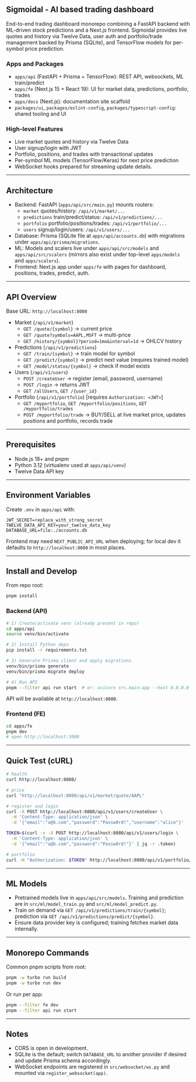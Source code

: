 ## Sigmoidal - AI based trading dashboard

End-to-end trading dashboard monorepo combining a FastAPI backend with ML-driven stock predictions and a Next.js frontend. Sigmoidal provides live quotes and history via Twelve Data, user auth and portfolio/trade management backed by Prisma (SQLite), and TensorFlow models for per-symbol price prediction.

### Apps and Packages
- `apps/api` (FastAPI + Prisma + TensorFlow): REST API, websockets, ML train/predict
- `apps/fe` (Next.js 15 + React 19): UI for market data, predictions, portfolio, trades
- `apps/docs` (Next.js): documentation site scaffold
- `packages/ui`, `packages/eslint-config`, `packages/typescript-config`: shared tooling and UI

### High-level Features
- Live market quotes and history via Twelve Data
- User signup/login with JWT
- Portfolio, positions, and trades with transactional updates
- Per-symbol ML models (TensorFlow/Keras) for next price prediction
- WebSocket hooks prepared for streaming update details.

---

## Architecture

- Backend: FastAPI (`apps/api/src/main.py`) mounts routers:
  - `market` quotes/history: `/api/v1/market/...`
  - `predictions` train/predict/status: `/api/v1/predictions/...`
  - `portfolio` portfolio/positions/trades: `/api/v1/portfolio/...`
  - `users` signup/login/users: `/api/v1/users/...`
- Database: Prisma (SQLite file at `apps/api/accounts.db`) with migrations under `apps/api/prisma/migrations`.
- ML: Models and scalers live under `apps/api/src/models` and `apps/api/src/scalers` (mirrors also exist under top-level `apps/models` and `apps/scalers`).
- Frontend: Next.js app under `apps/fe` with pages for dashboard, positions, trades, predict, auth.

---

## API Overview

Base URL: `http://localhost:8080`

- Market (`/api/v1/market`)
  - `GET /quote/{symbol}` → current price
  - `GET /quote?symbols=AAPL,MSFT` → multi-price
  - `GET /history/{symbol}?period=1mo&interval=1d` → OHLCV history
- Predictions (`/api/v1/predictions`)
  - `GET /train/{symbol}` → train model for symbol
  - `GET /predict/{symbol}` → predict next value (requires trained model)
  - `GET /model/status/{symbol}` → check if model exists
- Users (`/api/v1/users`)
  - `POST /createUser` → register (email, password, username)
  - `POST /login` → returns JWT
  - `GET /allUsers`, `GET /{user_id}`
- Portfolio (`/api/v1/portfolio`) [requires `Authorization: <JWT>`]
  - `GET /myportfolio`, `GET /myportfolio/positions`, `GET /myportfolio/trades`
  - `POST /myportfolio/trade` → BUY/SELL at live market price, updates positions and portfolio, records trade

---

## Prerequisites

- Node.js 18+ and pnpm
- Python 3.12 (virtualenv used at `apps/api/venv`)
- Twelve Data API key

---

## Environment Variables

Create `.env` in `apps/api` with:

```
JWT_SECRET=replace_with_strong_secret
TWELVE_DATA_API_KEY=your_twelve_data_key
DATABASE_URL=file:./accounts.db
```

Frontend may need `NEXT_PUBLIC_API_URL` when deploying; for local dev it defaults to `http://localhost:8080` in most places.

---

## Install and Develop

From repo root:

```bash
pnpm install
```

### Backend (API)

```bash
# 1) Create/activate venv (already present in repo)
cd apps/api
source venv/bin/activate

# 2) Install Python deps
pip install -r requirements.txt

# 3) Generate Prisma client and apply migrations
venv/bin/prisma generate
venv/bin/prisma migrate deploy

# 4) Run API
pnpm --filter api run start  # or: uvicorn src.main:app --host 0.0.0.0 --port 8080
```

API will be available at `http://localhost:8080`.

### Frontend (FE)

```bash
cd apps/fe
pnpm dev
# open http://localhost:3000
```

---

## Quick Test (cURL)

```bash
# health
curl http://localhost:8080/

# price
curl "http://localhost:8080/api/v1/market/quote/AAPL"

# register and login
curl -X POST http://localhost:8080/api/v1/users/createUser \
  -H 'Content-Type: application/json' \
  -d '{"email":"a@b.com","password":"Passw0rd!","username":"alice"}'

TOKEN=$(curl -s -X POST http://localhost:8080/api/v1/users/login \
  -H 'Content-Type: application/json' \
  -d '{"email":"a@b.com","password":"Passw0rd!"}' | jq -r .token)

# portfolio
curl -H "Authorization: $TOKEN" http://localhost:8080/api/v1/portfolio/myportfolio
```

---

## ML Models

- Pretrained models live in `apps/api/src/models`. Training and prediction are in `src/ml/model_train.py` and `src/ml/model_predict.py`.
- Train on demand via `GET /api/v1/predictions/train/{symbol}`; prediction via `GET /api/v1/predictions/predict/{symbol}`.
- Ensure data provider key is configured; training fetches market data internally.

---

## Monorepo Commands

Common pnpm scripts from root:

```bash
pnpm -w turbo run build
pnpm -w turbo run dev
```

Or run per app:

```bash
pnpm --filter fe dev
pnpm --filter api run start
```

---

## Notes

- CORS is open in development.
- SQLite is the default; switch `DATABASE_URL` to another provider if desired and update Prisma schema accordingly.
- WebSocket endpoints are registered in `src/websocket/ws.py` and mounted via `register_websocket(app)`.
